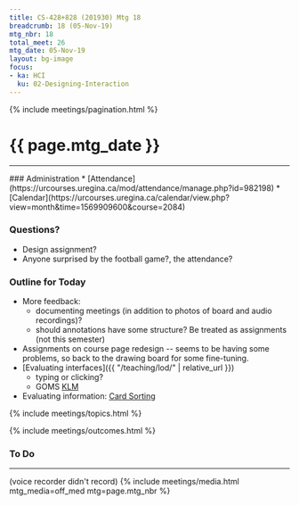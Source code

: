 ```yaml
---
title: CS-428+828 (201930) Mtg 18
breadcrumb: 18 (05-Nov-19)
mtg_nbr: 18
total_meet: 26
mtg_date: 05-Nov-19
layout: bg-image
focus:
- ka: HCI
  ku: 02-Designing-Interaction
---
```

{% include meetings/pagination.html %}
<h1 class="text-center">{{ page.mtg_date }}</h1>
<hr />
### Administration
* [Attendance](https://urcourses.uregina.ca/mod/attendance/manage.php?id=982198)
* [Calendar](https://urcourses.uregina.ca/calendar/view.php?view=month&time=1569909600&course=2084)

### Questions?
* Design assignment?
* Anyone surprised by the football game?, the attendance?

### Outline for Today

* More feedback:
  * documenting meetings (in addition to photos of board and audio recordings)?
  * should annotations have some structure? Be treated as assignments (not this semester)
* Assignments on course page redesign -- seems to be having some problems, so back to the drawing board for some fine-tuning.
* [Evaluating interfaces]({{ "/teaching/lod/" | relative_url }})
  * typing or clicking?
  * GOMS [KLM](https://en.wikipedia.org/wiki/Keystroke-level_model)
* Evaluating information: [Card Sorting](https://www.provenbyusers.com/cs_edit.php)

{% include meetings/topics.html %}

{% include meetings/outcomes.html %}

### To Do

<hr />
(voice recorder didn't record)
{% include meetings/media.html mtg_media=off_med mtg=page.mtg_nbr %}
